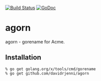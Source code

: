 [![Build Status](https://drone.io/github.com/davidrjenni/agorn/status.png)](https://drone.io/github.com/davidrjenni/agorn/latest)
[![GoDoc](https://godoc.org/bitbucket.org/drj_/agorn?status.svg)](https://godoc.org/github.com/davidrjenni/agorn)

# agorn

agorn - gorename for Acme.

## Installation

```
% go get golang.org/x/tools/cmd/gorename
% go get github.com/davidrjenni/agorn

```
